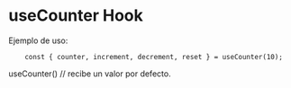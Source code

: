# useCounter Hook

Ejemplo de uso:
```
    const { counter, increment, decrement, reset } = useCounter(10);

```

useCounter() // recibe un valor por defecto.